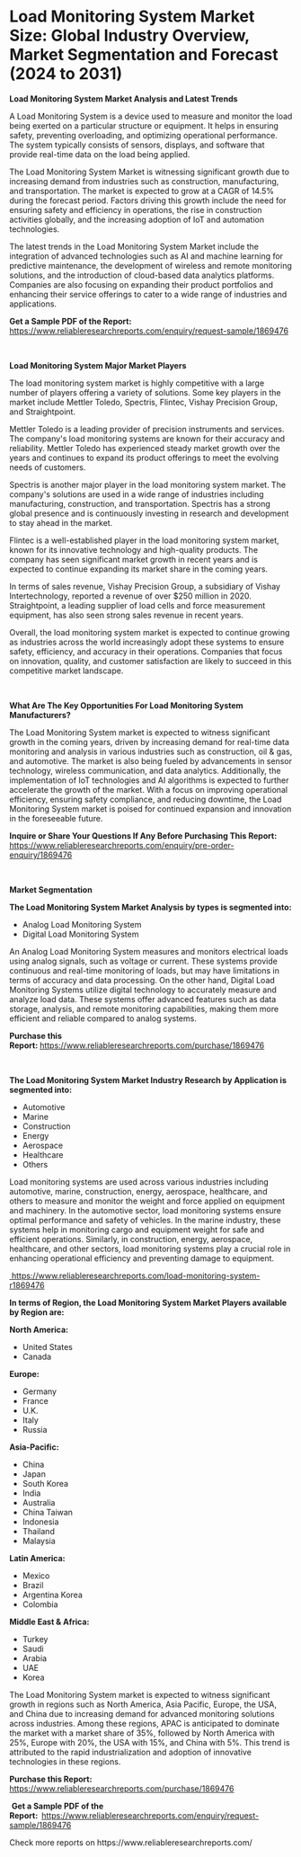 <p><h1>Load Monitoring System Market Size: Global Industry Overview, Market Segmentation and Forecast (2024 to 2031)</h1></p><p><strong>Load Monitoring System Market Analysis and Latest Trends</strong></p>
<p><p>A Load Monitoring System is a device used to measure and monitor the load being exerted on a particular structure or equipment. It helps in ensuring safety, preventing overloading, and optimizing operational performance. The system typically consists of sensors, displays, and software that provide real-time data on the load being applied.</p><p>The Load Monitoring System Market is witnessing significant growth due to increasing demand from industries such as construction, manufacturing, and transportation. The market is expected to grow at a CAGR of 14.5% during the forecast period. Factors driving this growth include the need for ensuring safety and efficiency in operations, the rise in construction activities globally, and the increasing adoption of IoT and automation technologies.</p><p>The latest trends in the Load Monitoring System Market include the integration of advanced technologies such as AI and machine learning for predictive maintenance, the development of wireless and remote monitoring solutions, and the introduction of cloud-based data analytics platforms. Companies are also focusing on expanding their product portfolios and enhancing their service offerings to cater to a wide range of industries and applications.</p></p>
<p><strong>Get a Sample PDF of the Report:&nbsp;</strong> <a href="https://www.reliableresearchreports.com/enquiry/request-sample/1869476">https://www.reliableresearchreports.com/enquiry/request-sample/1869476</a></p>
<p>&nbsp;</p>
<p><strong>Load Monitoring System Major Market Players</strong></p>
<p><p>The load monitoring system market is highly competitive with a large number of players offering a variety of solutions. Some key players in the market include Mettler Toledo, Spectris, Flintec, Vishay Precision Group, and Straightpoint.</p><p>Mettler Toledo is a leading provider of precision instruments and services. The company's load monitoring systems are known for their accuracy and reliability. Mettler Toledo has experienced steady market growth over the years and continues to expand its product offerings to meet the evolving needs of customers.</p><p>Spectris is another major player in the load monitoring system market. The company's solutions are used in a wide range of industries including manufacturing, construction, and transportation. Spectris has a strong global presence and is continuously investing in research and development to stay ahead in the market.</p><p>Flintec is a well-established player in the load monitoring system market, known for its innovative technology and high-quality products. The company has seen significant market growth in recent years and is expected to continue expanding its market share in the coming years.</p><p>In terms of sales revenue, Vishay Precision Group, a subsidiary of Vishay Intertechnology, reported a revenue of over $250 million in 2020. Straightpoint, a leading supplier of load cells and force measurement equipment, has also seen strong sales revenue in recent years.</p><p>Overall, the load monitoring system market is expected to continue growing as industries across the world increasingly adopt these systems to ensure safety, efficiency, and accuracy in their operations. Companies that focus on innovation, quality, and customer satisfaction are likely to succeed in this competitive market landscape.</p></p>
<p>&nbsp;</p>
<p><strong>What Are The Key Opportunities For Load Monitoring System Manufacturers?</strong></p>
<p><p>The Load Monitoring System market is expected to witness significant growth in the coming years, driven by increasing demand for real-time data monitoring and analysis in various industries such as construction, oil & gas, and automotive. The market is also being fueled by advancements in sensor technology, wireless communication, and data analytics. Additionally, the implementation of IoT technologies and AI algorithms is expected to further accelerate the growth of the market. With a focus on improving operational efficiency, ensuring safety compliance, and reducing downtime, the Load Monitoring System market is poised for continued expansion and innovation in the foreseeable future.</p></p>
<p><strong>Inquire or Share Your Questions If Any Before Purchasing This Report:</strong> <a href="https://www.reliableresearchreports.com/enquiry/pre-order-enquiry/1869476">https://www.reliableresearchreports.com/enquiry/pre-order-enquiry/1869476</a></p>
<p>&nbsp;</p>
<p><strong>Market Segmentation</strong></p>
<p><strong>The Load Monitoring System Market Analysis by types is segmented into:</strong></p>
<p><ul><li>Analog Load Monitoring System</li><li>Digital Load Monitoring System</li></ul></p>
<p><p>An Analog Load Monitoring System measures and monitors electrical loads using analog signals, such as voltage or current. These systems provide continuous and real-time monitoring of loads, but may have limitations in terms of accuracy and data processing. On the other hand, Digital Load Monitoring Systems utilize digital technology to accurately measure and analyze load data. These systems offer advanced features such as data storage, analysis, and remote monitoring capabilities, making them more efficient and reliable compared to analog systems.</p></p>
<p><strong>Purchase this Report:&nbsp;</strong><a href="https://www.reliableresearchreports.com/purchase/1869476">https://www.reliableresearchreports.com/purchase/1869476</a></p>
<p>&nbsp;</p>
<p><strong>The Load Monitoring System Market Industry Research by Application is segmented into:</strong></p>
<p><ul><li>Automotive</li><li>Marine</li><li>Construction</li><li>Energy</li><li>Aerospace</li><li>Healthcare</li><li>Others</li></ul></p>
<p><p>Load monitoring systems are used across various industries including automotive, marine, construction, energy, aerospace, healthcare, and others to measure and monitor the weight and force applied on equipment and machinery. In the automotive sector, load monitoring systems ensure optimal performance and safety of vehicles. In the marine industry, these systems help in monitoring cargo and equipment weight for safe and efficient operations. Similarly, in construction, energy, aerospace, healthcare, and other sectors, load monitoring systems play a crucial role in enhancing operational efficiency and preventing damage to equipment.</p></p>
<p><a href="https://www.reliableresearchreports.com/load-monitoring-system-r1869476">&nbsp;https://www.reliableresearchreports.com/load-monitoring-system-r1869476</a></p>
<p><strong>In terms of Region, the Load Monitoring System Market Players available by Region are:</strong></p>
<p>
    <p> <strong> North America: </strong>
        <ul>
            <li>United States</li>
            <li>Canada</li>
        </ul>
        </p> 
    <p> <strong> Europe: </strong>
        <ul>
            <li>Germany</li>
            <li>France</li>
            <li>U.K.</li>
            <li>Italy</li>
            <li>Russia</li>
        </ul>
        </p> 
    <p> <strong> Asia-Pacific: </strong>
        <ul>
            <li>China</li>
            <li>Japan</li>
            <li>South Korea</li>
            <li>India</li>
            <li>Australia</li>
            <li>China Taiwan</li>
            <li>Indonesia</li>
            <li>Thailand</li>
            <li>Malaysia</li>
        </ul>
        </p> 
    <p> <strong> Latin America: </strong>
        <ul>
            <li>Mexico</li>
            <li>Brazil</li>
            <li>Argentina Korea</li>
            <li>Colombia</li>
        </ul>
        </p> 
    <p> <strong> Middle East & Africa: </strong>
        <ul>
            <li>Turkey</li>
            <li>Saudi</li>
            <li>Arabia</li>
            <li>UAE</li>
            <li>Korea</li>
        </ul>
    </p>
    </p>
<p><p>The Load Monitoring System market is expected to witness significant growth in regions such as North America, Asia Pacific, Europe, the USA, and China due to increasing demand for advanced monitoring solutions across industries. Among these regions, APAC is anticipated to dominate the market with a market share of 35%, followed by North America with 25%, Europe with 20%, the USA with 15%, and China with 5%. This trend is attributed to the rapid industrialization and adoption of innovative technologies in these regions.</p></p>
<p><strong>Purchase this Report: </strong><a href="https://www.reliableresearchreports.com/purchase/1869476">https://www.reliableresearchreports.com/purchase/1869476</a></p>
<p>&nbsp;<strong>Get a Sample PDF of the Report:&nbsp;&nbsp;</strong><a href="https://www.reliableresearchreports.com/enquiry/request-sample/1869476">https://www.reliableresearchreports.com/enquiry/request-sample/1869476</a></p>
<p><strong></strong></p>
<p>Check more reports on https://www.reliableresearchreports.com/</p>